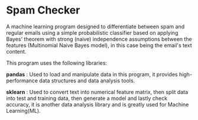 # Spam Checker
A machine learning program designed to differentiate between spam and regular emails using a simple probabilistic classifier based on applying Bayes' theorem with strong (naive) independence assumptions between the features (Multinomial Naive Bayes model), in this case being the email's text content. 

This program uses the following libraries:

**pandas** : Used to load and manipulate data in this program, it provides high-performance data structures and data analysis tools.

**sklearn** : Used to convert text into numerical feature matrix, then split data into test and training data, then generate a model and lastly check accuracy, it is another data analysis library and is greatly used for Machine Learning(ML).

